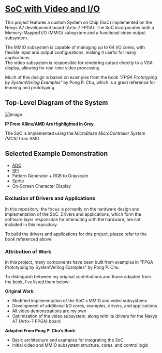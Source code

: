 
# **[SoC with Video and I/O](./SoC%20Top)**

This project features a custom System on Chip (SoC) implemented on the Nexys A7 development board (Artix-7 FPGA). The SoC incorporates both a Memory-Mapped I/O (MMIO) subsystem and a functional video output subsystem.

The MMIO subsystem is capable of managing up to 64 I/O cores, with flexible input and output configurations, making it useful for many applications.     
The video subsystem is responsible for rendering output directly to a VGA display, allowing for real-time video processing.

Much of this design is based on examples from the book *"FPGA Prototyping by SystemVerilog Examples"* by Pong P. Chu, which is a great reference for learning and prototyping.

## **Top-Level Diagram of the System**

![image](https://github.com/user-attachments/assets/35959464-0ea1-46a9-a355-f296e69e63ef)

**IP From Xilinx/AMD Are Highlighted in Grey**.

The SoC is implemented using the *MicroBlaze MicroController System (MCS)* from AMD.

## **Selected Example Demonstration**
- [ADC](./SoC%20Top/MMIO%20Subsystem/ADC%20Core)
- [SPI](./SoC%20Top/MMIO%20Subsystem/SPI%20Core)
- Pattern Generator + RGB to Grayscale
- Sprite
- On-Screen Character Display

  
### **Exclusion of Drivers and Applications**

In this repository, the focus is primarily on the hardware design and implementation of the SoC. Drivers and applications, which form the software layer responsible for interacting with the hardware, are not included in this repository.  

To build the drivers and applications for this project, please refer to the book referenced above.

### Attribution of Work

In this project, many components have been built from examples in "FPGA Prototyping by SystemVerilog Examples" by Pong P. Chu. 

To distinguish between my original contributions and those adapted from the book, I’ve listed them below:

**Original Work**:

- Modified implementation of the SoC's MMIO and video subsystems
- Development of additional I/O cores, examples, drivers, and applications
- All video demonstrations are my own
- Optimization of the video subsystem, along with its drivers for the Nexys A7 (Artix-7 FPGA) board


**Adapted From Pong P. Chu’s Book**:

- Basic architecture and examples for integrating the SoC
- Initial video and MMIO subsystem structure, cores, and control logic
